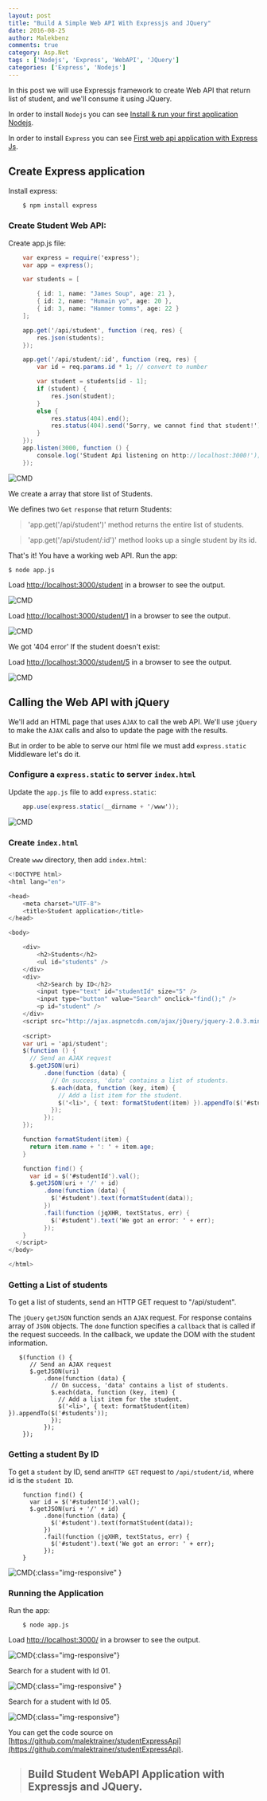```yaml
---
layout: post
title: "Build A Simple Web API With Expressjs and JQuery"
date: 2016-08-25
author: Malekbenz
comments: true
category: Asp.Net
tags : ['Nodejs', 'Express', 'WebAPI', 'JQuery']
categories: ['Express', 'Nodejs']
---
```


In this post we will use Expressjs framework to create Web API that return list of student, and we'll consume it using JQuery.

In order to install `Nodejs` you can see [Install & run your first application Nodejs](/blog/2015/12/22/install-run-your-first-application-nodejs).

In order to install `Express` you can see [First web api application with Express Js](/blog/2016/02/02/First-web-application-with-ExpressJs).


## Create Express application

Install express: 

```javascript
    $ npm install express
```

### Create Student Web API:

Create app.js file:

```csharp
    var express = require('express');
    var app = express();

    var students = [

        { id: 1, name: "James Soup", age: 21 },
        { id: 2, name: "Humain yo", age: 20 },
        { id: 3, name: "Hammer tomms", age: 22 }
    ];

    app.get('/api/student', function (req, res) {
        res.json(students);
    });

    app.get('/api/student/:id', function (req, res) {
        var id = req.params.id * 1; // convert to number

        var student = students[id - 1];
        if (student) {
            res.json(student);
        }
        else {
            res.status(404).end();
            res.status(404).send('Sorry, we cannot find that student!');
        }
    });
    app.listen(3000, function () {
        console.log('Student Api listening on http://localhost:3000!');
    });
```

![CMD](/images/expressapi/app.js.png)



We create a array that store list of Students.

We defines two `Get` `response` that return Students:

>'app.get('/api/student')' method returns the entire list of students.

>'app.get('/api/student/:id')' method looks up a single student by its id.

That's it! You have a working web API.  Run the app: 

```
$ node app.js

```

Load [http://localhost:3000/student](http://localhost:3000/student) in a browser to see the output.

![CMD](/images/expressapi/getAllstudents.png)

Load [http://localhost:3000/student/1](http://localhost:3000/student/1) in a browser to see the output.

![CMD](/images/expressapi/getFirststudent.png)

We got '404 error'  If the student doesn't exist: 

Load [http://localhost:3000/student/5](http://localhost:3000/student/5) in a browser to see the output.

![CMD](/images/expressapi/404student.png)
 

## Calling the Web API with jQuery

We'll add an HTML page that uses `AJAX` to call the web API. We'll use `jQuery` to make the `AJAX` calls and also to update the page with the results.

But in order to be able to serve our html file we must add `express.static` Middleware let's do it.

### Configure a `express.static` to server `index.html` 

Update the `app.js` file to add `express.static`:

```csharp
    app.use(express.static(__dirname + '/www'));
```

![CMD](/images/expressapi/app.static.js.png)


### Create `index.html` 

Create `www` directory, then add `index.html`:


```csharp
<!DOCTYPE html>
<html lang="en">

<head>
    <meta charset="UTF-8">
    <title>Student application</title>
</head>

<body>

    <div>
        <h2>Students</h2>
        <ul id="students" />
    </div>
    <div>
        <h2>Search by ID</h2>
        <input type="text" id="studentId" size="5" />
        <input type="button" value="Search" onclick="find();" />
        <p id="student" />
    </div>
    <script src="http://ajax.aspnetcdn.com/ajax/jQuery/jquery-2.0.3.min.js"></script>
    
    <script>
    var uri = 'api/student';
    $(function () {
      // Send an AJAX request
      $.getJSON(uri)
          .done(function (data) {
            // On success, 'data' contains a list of students.
            $.each(data, function (key, item) {
              // Add a list item for the student.
              $('<li>', { text: formatStudent(item) }).appendTo($('#students'));
            });
          });
    });

    function formatStudent(item) {
      return item.name + ': ' + item.age;
    }

    function find() {
      var id = $('#studentId').val();
      $.getJSON(uri + '/' + id)
          .done(function (data) {
            $('#student').text(formatStudent(data));
          })
          .fail(function (jqXHR, textStatus, err) {
            $('#student').text('We got an error: ' + err);
          });
    }
  </script>
</body>

</html>
```

### Getting a List of students

To get a list of students, send an HTTP GET request to "/api/student".

The `jQuery` `getJSON` function sends an `AJAX` request. For response contains array of `JSON` objects. The `done` function specifies a `callback` that is called if the request succeeds. In the callback, we update the DOM with the student information.

```
   $(function () {
      // Send an AJAX request
      $.getJSON(uri)
          .done(function (data) {
            // On success, 'data' contains a list of students.
            $.each(data, function (key, item) {
              // Add a list item for the student.
              $('<li>', { text: formatStudent(item) }).appendTo($('#students'));
            });
          });
    });

```

### Getting a student By ID

To get a `student` by ID, send an`HTTP GET`  request to `/api/student/id`, where id is the `student ID`.

```
    function find() {
      var id = $('#studentId').val();
      $.getJSON(uri + '/' + id)
          .done(function (data) {
            $('#student').text(formatStudent(data));
          })
          .fail(function (jqXHR, textStatus, err) {
            $('#student').text('We got an error: ' + err);
          });
    }

```


![CMD](/images/expressapi/index.html.png){:class="img-responsive" }


### Running the Application

Run the app: 

```
    $ node app.js
```

Load [http://localhost:3000/](http://localhost:3000/) in a browser to see the output.

![CMD](/images/webapi/index.preview1.png){:class="img-responsive"}

Search for a student with Id 01.

![CMD](/images/webapi/index.preview2.png){:class="img-responsive" }

Search for a student with Id 05.

![CMD](/images/webapi/index.preview3.png){:class="img-responsive"}

You can get the code source on [https://github.com/malektrainer/studentExpressApi](https://github.com/malektrainer/studentExpressApi). 

>
> ## Build Student WebAPI Application with Expressjs and JQuery.
>